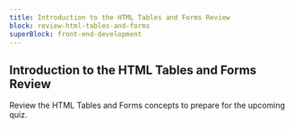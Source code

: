 ```yaml
---
title: Introduction to the HTML Tables and Forms Review
block: review-html-tables-and-forms
superBlock: front-end-development
---
```


## Introduction to the HTML Tables and Forms Review

Review the HTML Tables and Forms concepts to prepare for the upcoming quiz.
